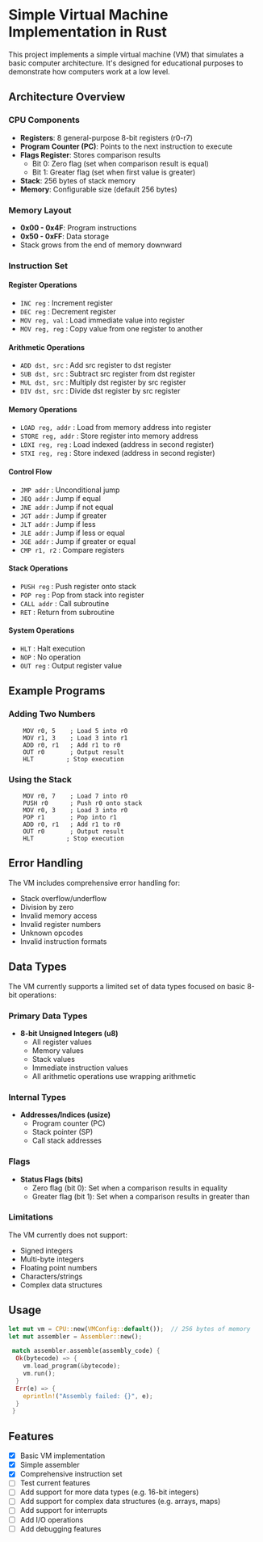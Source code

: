 # Simple Virtual Machine Implementation in Rust

This project implements a simple virtual machine (VM) that simulates a basic computer architecture. It's designed for educational purposes to demonstrate how computers work at a low level.

## Architecture Overview

### CPU Components
- **Registers**: 8 general-purpose 8-bit registers (r0-r7)
- **Program Counter (PC)**: Points to the next instruction to execute
- **Flags Register**: Stores comparison results
  - Bit 0: Zero flag (set when comparison result is equal)
  - Bit 1: Greater flag (set when first value is greater)
- **Stack**: 256 bytes of stack memory
- **Memory**: Configurable size (default 256 bytes)

### Memory Layout
- **0x00 - 0x4F**: Program instructions
- **0x50 - 0xFF**: Data storage
- Stack grows from the end of memory downward

### Instruction Set

#### Register Operations
- `INC reg` : Increment register
- `DEC reg` : Decrement register
- `MOV reg, val` : Load immediate value into register
- `MOV reg, reg` : Copy value from one register to another

#### Arithmetic Operations
- `ADD dst, src` : Add src register to dst register
- `SUB dst, src` : Subtract src register from dst register
- `MUL dst, src` : Multiply dst register by src register
- `DIV dst, src` : Divide dst register by src register

#### Memory Operations
- `LOAD reg, addr` : Load from memory address into register
- `STORE reg, addr` : Store register into memory address
- `LDXI reg, reg` : Load indexed (address in second register)
- `STXI reg, reg` : Store indexed (address in second register)

#### Control Flow
- `JMP addr` : Unconditional jump
- `JEQ addr` : Jump if equal
- `JNE addr` : Jump if not equal
- `JGT addr` : Jump if greater
- `JLT addr` : Jump if less
- `JLE addr` : Jump if less or equal
- `JGE addr` : Jump if greater or equal
- `CMP r1, r2` : Compare registers

#### Stack Operations
- `PUSH reg` : Push register onto stack
- `POP reg` : Pop from stack into register
- `CALL addr` : Call subroutine
- `RET` : Return from subroutine

#### System Operations
- `HLT` : Halt execution
- `NOP` : No operation
- `OUT reg` : Output register value

## Example Programs

### Adding Two Numbers 

```assembly
    MOV r0, 5    ; Load 5 into r0
    MOV r1, 3    ; Load 3 into r1
    ADD r0, r1   ; Add r1 to r0
    OUT r0       ; Output result
    HLT         ; Stop execution
```

### Using the Stack

```assembly
    MOV r0, 7    ; Load 7 into r0
    PUSH r0      ; Push r0 onto stack
    MOV r0, 3    ; Load 3 into r0
    POP r1       ; Pop into r1
    ADD r0, r1   ; Add r1 to r0
    OUT r0       ; Output result
    HLT         ; Stop execution
```

## Error Handling

The VM includes comprehensive error handling for:
- Stack overflow/underflow
- Division by zero
- Invalid memory access
- Invalid register numbers
- Unknown opcodes
- Invalid instruction formats

## Data Types

The VM currently supports a limited set of data types focused on basic 8-bit operations:

### Primary Data Types
- **8-bit Unsigned Integers (u8)**
  - All register values
  - Memory values
  - Stack values
  - Immediate instruction values
  - All arithmetic operations use wrapping arithmetic

### Internal Types
- **Addresses/Indices (usize)**
  - Program counter (PC)
  - Stack pointer (SP)
  - Call stack addresses

### Flags
- **Status Flags (bits)**
  - Zero flag (bit 0): Set when a comparison results in equality
  - Greater flag (bit 1): Set when a comparison results in greater than

### Limitations
The VM currently does not support:
- Signed integers
- Multi-byte integers
- Floating point numbers
- Characters/strings
- Complex data structures

## Usage

```rust
let mut vm = CPU::new(VMConfig::default());  // 256 bytes of memory
let mut assembler = Assembler::new();

 match assembler.assemble(assembly_code) {
  Ok(bytecode) => {
    vm.load_program(&bytecode);
    vm.run();
  }
  Err(e) => {
    eprintln!("Assembly failed: {}", e);
  }
 }

```

## Features

- [x] Basic VM implementation
- [x] Simple assembler
- [x] Comprehensive instruction set
- [ ] Test current features
- [ ] Add support for more data types (e.g. 16-bit integers)
- [ ] Add support for complex data structures (e.g. arrays, maps)
- [ ] Add support for interrupts
- [ ] Add I/O operations
- [ ] Add debugging features
